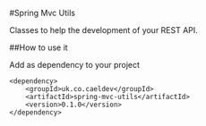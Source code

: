 #Spring Mvc Utils

Classes to help the development of your REST API.

##How to use it

Add as dependency to your project

```
<dependency>
    <groupId>uk.co.caeldev</groupId>
    <artifactId>spring-mvc-utils</artifactId>
    <version>0.1.0</version>
</dependency>
```

